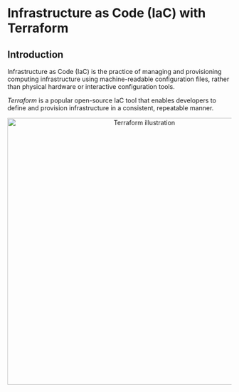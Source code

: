 # Infrastructure as Code (IaC) with Terraform
## Introduction

Infrastructure as Code (IaC) is the practice of managing and provisioning computing infrastructure using machine-readable configuration files, rather than physical hardware or interactive configuration tools.

*Terraform* is a popular open-source IaC tool that enables developers to define and provision infrastructure in a consistent, repeatable manner.

<p align="center">
  <img src="[https://www.terraform.io/assets/images/og-image-8b3e4f7d.png](https://web-unified-docs-hashicorp.vercel.app/api/assets/terraform/latest/img/docs/intro-terraform-apis.png)" width="600" alt="Terraform illustration">
</p>
